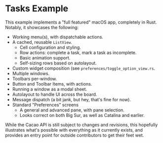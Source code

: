 # Tasks Example
This example implements a "full featured" macOS app, completely in Rust. Notably, it showcases the following:

- Working menu(s), with dispatchable actions.
- A cached, reusable `ListView`.
    - Cell configuration and styling.
    - Row actions: complete a task, mark a task as incomplete.
    - Basic animation support.
    - Self-sizing rows based on autolayout.
- Custom widget composition (see `preferences/toggle_option_view.rs`.
- Multiple windows.
- Toolbars per-window.
- Button and Toolbar Items, with actions.
- Running a window as a modal sheet.
- Autolayout to handle UI across the board.
- Message dispatch (a bit jank, but hey, that's fine for now).
- Standard "Preferences" screens
    - A general and advanced pane, with pane selection.
    - Looks correct on both Big Sur, as well as Catalina and earlier.

While the Cacao API is still subject to changes and revisions, this hopefully illustrates what's possible with everything as it currently exists, and provides an entry point for outside contributors to get their feet wet.
